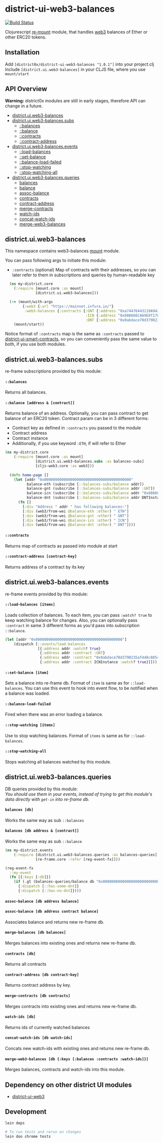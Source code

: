# district-ui-web3-balances

[![Build Status](https://travis-ci.org/district0x/district-ui-web3-balances.svg?branch=master)](https://travis-ci.org/district0x/district-ui-web3-balances)

Clojurescript [re-mount](https://github.com/district0x/d0x-INFRA/blob/master/re-mount.md) module, that handles [web3](https://github.com/ethereum/web3.js/) balances of Ether or other ERC20 tokens.

## Installation
Add `[district0x/district-ui-web3-balances "1.0.1"]` into your project.clj  
Include `[district.ui.web3-balances]` in your CLJS file, where you use `mount/start`

## API Overview

**Warning:** district0x modules are still in early stages, therefore API can change in a future.

- [district.ui.web3-balances](#districtuiweb3-balances)
- [district.ui.web3-balances.subs](#districtuiweb3-balancessubs)
  - [::balances](#balances-sub)
  - [::balance](#balance-sub)
  - [::contracts](#contracts-sub)
  - [::contract-address](#contract-address-sub)
- [district.ui.web3-balances.events](#districtuiweb3-balancesevents)
  - [::load-balances](#load-balances)
  - [::set-balance](#set-balance)
  - [::balance-load-failed](#balance-load-failed)
  - [::stop-watching](#stop-watching)
  - [::stop-watching-all](#stop-watching-all)
- [district.ui.web3-balances.queries](#districtuiweb3-balancesqueries)
  - [balances](#balances)
  - [balance](#balance)
  - [assoc-balance](#assoc-balance)
  - [contracts](#contracts)
  - [contract-address](#contract-address)
  - [merge-contracts](#merge-contracts)
  - [watch-ids](#watch-ids)
  - [concat-watch-ids](#concat-watch-ids)
  - [merge-web3-balances](#merge-web3-balances)

## district.ui.web3-balances
This namespace contains web3-balances [mount](https://github.com/tolitius/mount) module.

You can pass following args to initiate this module: 
* `:contracts` (optional) Map of contracts with their addresses, so you can later refer to them in subscriptions and queries by human-readable key


```clojure
  (ns my-district.core
    (:require [mount.core :as mount]
              [district.ui.web3-balances]))

  (-> (mount/with-args
        {:web3 {:url "https://mainnet.infura.io/"}
         :web3-balances {:contracts {:GNT {:address "0xa74476443119A942dE498590Fe1f2454d7D4aC0d"}
                                     :ICN {:address "0x888666CA69E0f178DED6D75b5726Cee99A87D698"}
                                     :DNT {:address "0x0abdace70d3790235af448c88547603b945604ea"}}}})
    (mount/start))
```
Notice format of `:contracts` map is the same as `:contracts` passed to [district-ui-smart-contracts](https://github.com/district0x/district-ui-smart-contracts),
so you can conveniently pass the same value to both, if you use both modules. 

## district.ui.web3-balances.subs
re-frame subscriptions provided by this module:

#### <a name="balances-sub">`::balances`
Returns all balances.

#### <a name="balance-sub">`::balance [address & [contract]]`
Returns balance of an address. Optionally, you can pass contract to get balance of an ERC20 token. Contract param can be in 3 different forms:
* Contract key as defined in `:contracts` you passed to the module
* Contract address
* Contract instance
* Additionally, if you use keyword `:ETH`, if will refer to Ether 

```clojure
(ns my-district.core
    (:require [mount.core :as mount]
              [district.ui.web3-balances.subs :as balances-subs]
              [cljs-web3.core :as web3]))
  
  (defn home-page []
    (let [addr "0x0000000000000000000000000000000000000000"
          balance-eth (subscribe [::balances-subs/balance addr])
          balance-gnt (subscribe [::balances-subs/balance addr :GNT])
          balance-icn (subscribe [::balances-subs/balance addr "0x888666CA69E0f178DED6D75b5726Cee99A87D698"])
          balance-dnt (subscribe [::balances-subs/balance addr DNTInstance])] ;; def of DNTInstance is skipped  
      (fn []
        [:div "Address " addr " has following balances:"]
        [:div (web3/from-wei @balance-eth :ether) " ETH"]
        [:div (web3/from-wei @balance-gnt :ether) " GNT"]
        [:div (web3/from-wei @balance-icn :ether) " ICN"]
        [:div (web3/from-wei @balance-dnt :ether) " DNT"])))
```

#### <a name="contracts-sub">`::contracts`
Returns map of contracts as passed into module at start

#### <a name="contract-address-sub">`::contract-address [contract-key]`
Returns address of a contract by its key

## district.ui.web3-balances.events
re-frame events provided by this module:

#### <a name="load-balances">`::load-balances [items]`
Loads collection of balances. To each item, you can pass `:watch? true` to keep watching balance for changes.
Also, you can optionally pass `:contract` in same 3 different forms as you'd pass into subscription `::balance`.

```clojure
(let [addr "0x0000000000000000000000000000000000000000"]
    (dispatch [::events/load-balances
               [{:address addr :watch? true}
                {:address addr :contract :GNT}
                {:address addr :contract "0x0abdace70d3790235af448c88547603b945604ea"}
                {:address addr :contract ICNInstance :watch? true}]]))
```

#### <a name="set-balance">`::set-balance [item]`
Sets a balance into re-frame db. Format of `item` is same as for `::load-balances`. You can use this event to hook into 
event flow, to be notified when a balance was loaded. 

#### <a name="balance-load-failed">`::balance-load-failed`
Fired when there was an error loading a balance.

#### <a name="stop-watching">`::stop-watching [items]`
Use to stop watching balances. Format of `items` is same as for `::load-balances`.

#### <a name="stop-watching-all">`::stop-watching-all`
Stops watching all balances watched by this module. 

## district.ui.web3-balances.queries
DB queries provided by this module:  
*You should use them in your events, instead of trying to get this module's 
data directly with `get-in` into re-frame db.*

#### <a name="balances">`balances [db]`
Works the same way as sub `::balances`

#### <a name="balances">`balances [db address & [contract]]`
Works the same way as sub `::balance`

```clojure
(ns my-district.events
    (:require [district.ui.web3-balances.queries :as balances-queries]
              [re-frame.core :refer [reg-event-fx]]))

(reg-event-fx
  ::my-event
  (fn [{:keys [:db]}]
    (if (.gt (balances-queries/balance db "0x0000000000000000000000000000000000000000" :DNT) 0)
      {:dispatch [::has-some-dnt]}
      {:dispatch [::has-no-dnt]})))
```

#### <a name="assoc-balance">`assoc-balance [db address balance]`
#### `assoc-balance [db address contract balance]`
Associates balance and returns new re-frame db.

#### <a name="merge-balances">`merge-balances [db balances]`
Merges balances into existing ones and returns new re-frame db.

#### <a name="contracts">`contracts [db]`
Returns all contracts

#### <a name="contract-address">`contract-address [db contract-key]`
Returns contract address by key.

#### <a name="merge-contracts">`merge-contracts [db contracts]`
Merges contracts into existing ones and returns new re-frame db.

#### <a name="watch-ids">`watch-ids [db]`
Returns ids of currently watched balances

#### <a name="concat-watch-ids">`concat-watch-ids [db watch-ids]`
Concats new watch-ids with existing ones and returns new re-frame db.

#### <a name="merge-web3-balances">`merge-web3-balances [db {:keys [:balances :contracts :watch-ids]}]`
Merges balances, contracts and watch-ids into this module. 

## Dependency on other district UI modules
* [district-ui-web3](https://github.com/district0x/district-ui-web3)

## Development
```bash
lein deps

# To run tests and rerun on changes
lein doo chrome tests
```